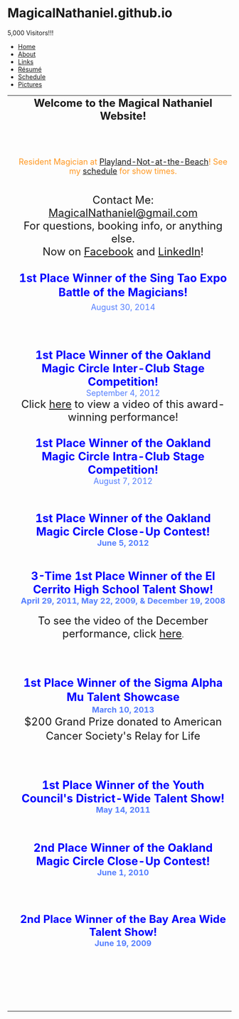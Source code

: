 # MagicalNathaniel.github.io



<html><head>
      <meta http-equiv="Content-Type" content="text/html; charset=UTF-8">
   <meta name="author" content="Steve Segal"><meta name="description" content="Magical Nathaniel website"><meta name="keywords" content="Magical Nathaniel, Magical, Nathaniel, Magic, Nathaniel Segal"><title>Home - Magical Nathaniel</title><link rel="stylesheet" type="text/css" media="all" href="main.css"><link rel="stylesheet" type="text/css" media="all" href="colorschemes/colorscheme7/colorscheme.css"><link rel="stylesheet" type="text/css" media="all" href="style.css"><script type="text/javascript" src="live_tinc.js"></script></head><body id="main_body"><div id="container"><div id="header"><div id="key_visual"><div id="slogan">5,000 Visitors!!!</div><div id="logo"></div></div></div><div id="main_nav_container"><ul id="main_nav_list"><li><a class="main_nav_active_item" href="1.html" id="mnai1" shape="rect">Home</a></li><li><a class="main_nav_item" href="3.html" id="mni2" shape="rect">About</a></li><li><a class="main_nav_item" href="2.html" id="mni2" shape="rect">Links</a></li><li><a class="main_nav_item" href="4.html" id="mni2" shape="rect">Résumé</a></li><li><a class="main_nav_item" href="5.html" id="mni2" shape="rect">Schedule</a></li><li><a class="main_nav_item" href="6.html" id="mni2" shape="rect">Pictures</a></li></ul></div><div id="main_container"><table id="layout_table"><tr><td colspan="1" id="sub_nav_column" rowspan="1"><div id="left_column_container"><div id="sub_container1"></div></div></td><td colspan="1" id="content_column" rowspan="1"><div id="sub_container2"><div class="content" id="content_container"><div style="text-align:center;"><div style="text-align:left;"><div style="text-align:center;"></div><div style="text-align:center;"><span style="font-weight:bold;font-size:24px;">Welcome to the Magical Nathaniel Website!<br><br><br></span><br style="color:rgb(255, 151, 33);"><span style="font-size:18px;color:rgb(255, 151, 33);"><span style="font-size:18px;"><span style="font-size:18px;"><span style="font-size:18px;"><span style="font-size:18px;"><span style="font-size:18px !important;">Resident Magician at <a href="http://www.playland-not-at-the-beach.org/" target="_blank"><span style="font-size:18px;">Playland-Not-at-the-Beach</span></a>! See my <a href="5.html">schedule</a> for show times.</span></span></span></span></span></span><br><br><br><span style="font-size:18px;"><span style="font-size:18px;"><span style="font-size:24px;"><span style="font-size:24px;"><span style="font-size:24px;"><span style="font-size:24px;"><span style="font-size:30px;"><span style="font-size:30px;"><span style="font-size:10px;"><span style="font-size:24px;"><span style="font-size:24px;"><span style="font-size:24px;"><span style="font-size:24px !important;"><span style="font-size:24px !important;"><span style="font-size:30px !important;"><span style="font-size:24px !important;">Con</span></span>tact Me: </span></span></span></span></span><a href="mailto:magicalnathaniel@gmail.com"><span style="font-size:24px !important;">MagicalNathaniel@gmail.com</span></a></span></span></span></span></span> <br>For questions, booking info, or anything else.<br>Now on <a href="http://www.facebook.com/pages/Magical-Nathaniel/173611996031725" target="_blank">Facebook</a>&nbsp;and <a href="https://www.linkedin.com/profile/view?id=214816813&amp;trk=nav_responsive_tab_profile" target="_blank">LinkedIn</a>!</span></span></span></span></div><div style="text-align:center;"><span style="font-size:18px;"><span style="font-size:18px;"><span style="font-size:24px;"><span style="font-size:24px;"><br></span></span></span></span></div><div style="text-align:center;"><span style="color:rgb(0, 0, 255);font-size:25px;font-weight:bold;line-height:32.5px;">1st Place Winner of the Sing Tao Expo Battle of the Magicians!</span><span style="font-size:18px;"><span style="font-size:18px;"><span style="font-size:24px;"><span style="font-size:24px;"><br></span></span></span></span><span style="color:rgb(84, 126, 255);font-size:18px;line-height:23.3999996185303px;">August 30, 2014</span><span style="font-size:18px;"><span style="font-size:18px;"><span style="font-size:24px;"><span style="font-size:24px;"><br></span></span></span></span><br><br><br><br><span style="font-size:18px;"><span style="font-size:18px;"><span style="font-size:24px;"><span style="font-size:24px;"><span style="font-size:25px;color:rgb(0, 0, 255);font-weight:bold;">1st Place Winner of the Oakland Magic Circle Inter-Club Stage Competition!</span><br><span style="font-size:18px;color:rgb(84, 126, 255);"><span style="font-size:18px;"><span style="font-size:18px;"><span style="font-size:18px;"><span style="font-size:18px;"><span style="font-size:18px;"><span style="font-size:18px;"><span style="font-size:18px;"><span style="font-size:18px;"><span style="font-size:18px;"><span style="font-size:18px;"><span style="font-size:18px;"><span style="font-size:18px;"><span style="font-size:18px;"><span style="font-size:18px;"><span style="font-size:18px;"><span style="font-size:18px !important;">September 4, 2012</span></span></span></span></span></span></span></span></span></span></span></span></span></span></span></span></span><br>Click <a href="https://www.youtube.com/watch?v=6mYCoiJwQAc" target="_blank">here</a> to view a video of this award-winning performance!<br><br></span></span></span></span><span style="font-size:18px;"><span style="font-size:18px;"><span style="font-size:18px;"><span style="font-size:18px;"><span style="font-size:18px;"><span style="font-size:18px;"><span style="font-size:18px;"><span style="font-size:18px;"><span style="font-size:18px;"><span style="font-size:18px;"><span style="font-size:18px;"><span style="font-size:24px;"><span style="font-size:24px;"><span style="font-size:24px;"><span style="font-size:24px;"><span style="font-size:24px;"><span style="font-size:24px;"><span style="font-size:24px;"><span style="font-size:24px;"><span style="font-size:24px;"><span style="font-size:24px;"><span style="font-size:24px;"></span></span></span></span></span></span></span></span></span></span></span></span></span></span></span></span></span></span></span></span></span></span><span style="font-size:25px;color:rgb(0, 0, 255);font-weight:bold;">1st Place Winner of the Oakland Magic Circle Intra-Club Stage Competition!</span><br><span style="font-size:18px;color:rgb(84, 126, 255);"><span style="font-size:18px;"><span style="font-size:18px;"><span style="font-size:18px;"><span style="font-size:18px;"><span style="font-size:18px;"><span style="font-size:18px;"><span style="font-size:18px;"><span style="font-size:18px;"><span style="font-size:18px;"><span style="font-size:18px;"><span style="font-size:18px;"><span style="font-size:18px;"><span style="font-size:18px;"><span style="font-size:18px;"><span style="font-size:18px;"><span style="font-size:18px !important;">August 7, 2012</span></span></span></span></span></span></span></span></span></span></span></span></span></span></span></span></span><br><span style="font-size:18px;"><span style="font-size:18px;"><span style="font-size:24px;"><span style="font-size:24px;"><br><br></span></span></span></span><span style="font-size:28px;"><span style="font-size:28px;"><span style="font-weight:bold;"><span style="font-size:30px;color:rgb(0, 0, 255);"><span style="font-size:25px !important;">1st Place Winner of the Oakland Magic Circle Close-Up Contest!<br></span></span></span></span></span><span style="font-size:18px;color:rgb(84, 126, 255);"><span style="font-size:18px;"><span style="font-size:24px;"><span style="font-size:24px;"><span style="font-weight:bold;"><span style="font-size:24px !important;"><span style="font-size:18px !important;">June 5, 2012</span></span></span></span></span></span></span><br><br><span style="font-size:18px;"><span style="font-size:18px;"><span style="font-size:24px;"><span style="font-size:24px;"><br></span></span></span></span><span style="font-size:28px;"><span style="font-size:28px;"><div style="text-align:left;"><div style="text-align:center;"><span style="font-weight:bold;"><span style="font-size:30px;color:rgb(0, 0, 255);"><span style="font-size:25px !important;">3-Time 1st Place Wi</span></span><span style="color:rgb(0, 0, 255);font-size:25px !important;">nner of the El Cerrito High School Talent </span><span style="color:rgb(0, 0, 255);font-size:25px !important;">S</span><span style="color:rgb(0, 0, 255);font-size:25px !important;">h</span><span style="font-size:30px;"><span style="font-size:25px;color:rgb(0, 0, 255);">ow!</span></span></span></div></div></span></span><span style="font-size:18px;color:rgb(84, 126, 255);"><span style="font-size:18px;"><span style="font-size:24px;"><span style="font-size:24px;"><span style="font-weight:bold;"><span style="font-size:24px !important;"><span style="font-size:18px !important;">April 29, 2011,</span></span></span></span></span></span></span><span style="font-size:18px;color:rgb(84, 126, 255);"><span style="font-size:18px;"><span style="font-size:24px;"><span style="font-size:24px;"><span style="font-weight:bold;"><span style="font-size:24px !important;"><span style="font-size:18px !important;"> May 22, 2009, &amp; December 19, 2008</span></span></span></span></span></span></span><br><br><span style="font-size:24px;"><span style="font-size:24px !important;">To</span> see the video of the December performance, click <a href="http://www.youtube.com/watch?v=6LvasaH70cU&amp;feature=channel_page" target="_blank">here</a></span>.</div><div style="text-align:center;"><br></div><div style="text-align:center;"><br></div><div style="text-align:center;"><br></div><div style="text-align:center;"><br><span style="color:rgb(0, 0, 255);font-size:25px;font-weight:bold;line-height:32.5px;">1st Place Winner of the&nbsp;</span><font color="#0000ff"><span style="font-size:25px;line-height:32.5px;"><b>Sigma Alpha Mu&nbsp;Talent Showcase</b></span></font></div><div style="text-align:center;"><span style="color:rgb(84, 126, 255);font-size:18px;font-weight:bold;line-height:23.3999996185303px;">March 10, 2013</span></div><div style="text-align:center;"><span style="font-size:24px;line-height:31.2000007629395px;">$200 Grand Prize donated to&nbsp;</span><span style="text-align:left;line-height:31.2000007629395px;"><font size="5">American Cancer Society's Relay for Life</font></span></div><div style="text-align:center;"><br><br><br><br style="color:rgb(0, 0, 255);font-weight:bold;"><span style="font-size:18px;color:rgb(0, 0, 255);font-weight:bold;"><span style="font-size:18px;"><span style="font-size:18px;"><span style="font-size:18px;"><span style="font-size:18px;"><span style="font-size:18px;"><span style="font-size:18px;"><span style="font-size:18px;"><span style="font-size:18px;"><span style="font-size:18px;"><span style="font-size:18px;"><span style="font-size:24px;"><span style="font-size:24px;"><span style="font-size:24px;"><span style="font-size:24px;"><span style="font-size:24px;"><span style="font-size:24px;"><span style="font-size:24px;"><span style="font-size:24px;"><span style="font-size:24px;"><span style="font-size:24px;"><span style="font-size:24px;"><span style="font-size:18px;"><span style="font-size:18px;"><span style="font-size:18px;"><span style="font-size:18px;"><span style="font-size:18px;"><span style="font-size:18px;"><span style="font-size:18px;"><span style="font-size:18px;"><span style="font-size:18px;"><span style="font-size:18px;"><span style="font-size:18px;"><span style="font-size:24px;"><span style="font-size:24px;"><span style="font-size:24px;"><span style="font-size:24px;"><span style="font-size:24px;"><span style="font-size:24px;"><span style="font-size:24px;"><span style="font-size:24px;"><span style="font-size:24px;"><span style="font-size:24px;"><span style="font-size:24px;"><span style="font-size:18px !important;"><span style="font-size:25px !important;">1st Place Winner of the </span></span></span></span></span></span></span></span></span></span></span></span></span></span></span></span></span></span></span></span></span></span></span></span><span style="font-size:18px;"><span style="font-size:18px;"><span style="font-size:18px;"><span style="font-size:18px;"><span style="font-size:18px;"><span style="font-size:18px;"><span style="font-size:18px;"><span style="font-size:18px;"><span style="font-size:18px;"><span style="font-size:18px;"><span style="font-size:18px;"><span style="font-size:24px;"><span style="font-size:24px;"><span style="font-size:24px;"><span style="font-size:24px;"><span style="font-size:24px;"><span style="font-size:24px;"><span style="font-size:24px;"><span style="font-size:24px;"><span style="font-size:24px;"><span style="font-size:24px;"><span style="font-size:24px;"><span style="font-size:18px;"><span style="font-size:18px;"><span style="font-size:18px;"><span style="font-size:18px;"><span style="font-size:18px;"><span style="font-size:18px;"><span style="font-size:18px;"><span style="font-size:18px;"><span style="font-size:18px;"><span style="font-size:18px;"><span style="font-size:18px;"><span style="font-size:24px;"><span style="font-size:24px;"><span style="font-size:24px;"><span style="font-size:24px;"><span style="font-size:24px;"><span style="font-size:24px;"><span style="font-size:24px;"><span style="font-size:24px;"><span style="font-size:24px;"><span style="font-size:24px;"><span style="font-size:24px;"><span style="font-size:25px !important;">Youth Council's </span></span></span></span></span></span></span></span></span></span></span></span></span></span></span></span></span></span></span></span></span></span></span></span></span></span></span></span></span></span></span></span></span></span></span></span></span></span></span></span></span></span></span></span></span><span style="font-size:18px;"><span style="font-size:18px;"><span style="font-size:18px;"><span style="font-size:18px;"><span style="font-size:18px;"><span style="font-size:18px;"><span style="font-size:18px;"><span style="font-size:18px;"><span style="font-size:18px;"><span style="font-size:18px;"><span style="font-size:18px;"><span style="font-size:24px;"><span style="font-size:24px;"><span style="font-size:24px;"><span style="font-size:24px;"><span style="font-size:24px;"><span style="font-size:24px;"><span style="font-size:24px;"><span style="font-size:24px;"><span style="font-size:24px;"><span style="font-size:24px;"><span style="font-size:24px;"><span style="font-size:18px !important;"><span style="font-size:25px;">District-Wide Talent Show!</span><br></span></span></span></span></span></span></span></span></span></span></span></span></span></span></span></span></span></span></span></span></span></span></span></span></span></span></span></span></span></span></span></span></span></span></span></span></span></span></span></span></span></span></span></span></span><span style="font-size:18px;color:rgb(84, 126, 255);"><span style="font-size:18px;"><span style="font-size:24px;"><span style="font-size:24px;"><span style="font-weight:bold;"><span style="font-size:24px !important;"><span style="font-size:18px !important;">May 14, 2011</span></span></span></span></span></span></span><br><br><br><br></div><div style="text-align:center;"><span style="font-size:28px;"><span style="font-size:28px;"><span style="font-weight:bold;"><span style="font-size:30px;color:rgb(0, 0, 255);"><span style="font-size:25px !important;">2nd Place Winner of the Oakland Magic Circle Close-Up Contest!<br></span></span></span></span></span><span style="font-size:18px;color:rgb(84, 126, 255);"><span style="font-size:18px;"><span style="font-size:24px;"><span style="font-size:24px;"><span style="font-weight:bold;"><span style="font-size:24px !important;"><span style="font-size:18px !important;">June 1, 2010<br></span></span></span></span></span></span></span><br></div><br><div style="text-align:left;"><br><br><div style="text-align:center;"><span style="font-size:24px;"><span style="font-size:24px !important;"><span style="color:rgb(0, 0, 255);font-weight:bold;">2nd Place Winner of the Bay Area Wide Talent Show!</span><br></span></span><span style="font-size:18px;color:rgb(84, 126, 255);"><span style="font-size:18px;"><span style="font-size:24px;"><span style="font-size:24px;"><span style="font-weight:bold;"><span style="font-size:24px !important;"><span style="font-size:18px !important;">June 19, 2009</span></span></span></span></span></span></span><br></div><span style="font-size:24px;color:rgb(136, 0, 0);"><span style="font-size:24px;"><br></span></span><br><span style="font-size:24px;"><span style="font-size:24px;"><br></span></span><br></div></div><div style="text-align:center;"><br><br><span style="font-weight:bold;font-size:24px;">
